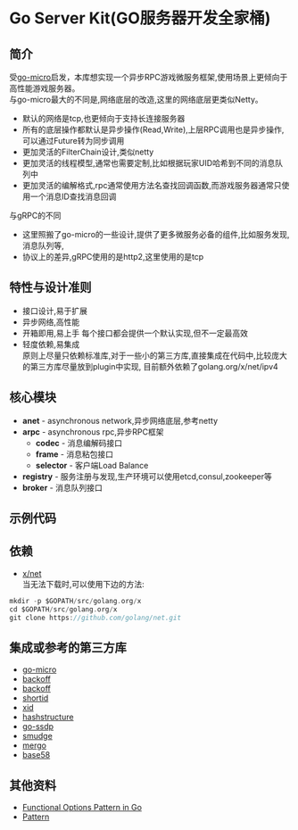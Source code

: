 # Go Server Kit(GO服务器开发全家桶)

## 简介
受[go-micro](https://github.com/micro/go-micro)启发，本库想实现一个异步RPC游戏微服务框架,使用场景上更倾向于高性能游戏服务器。  
与go-micro最大的不同是,网络底层的改造,这里的网络底层更类似Netty。

* 默认的网络是tcp,也更倾向于支持长连接服务器
* 所有的底层操作都默认是异步操作(Read,Write),上层RPC调用也是异步操作,可以通过Future转为同步调用
* 更加灵活的FilterChain设计,类似netty
* 更加灵活的线程模型,通常也需要定制,比如根据玩家UID哈希到不同的消息队列中
* 更加灵活的编解格式,rpc通常使用方法名查找回调函数,而游戏服务器通常只使用一个消息ID查找消息回调

与gRPC的不同
* 这里照搬了go-micro的一些设计,提供了更多微服务必备的组件,比如服务发现,消息队列等,
* 协议上的差异,gRPC使用的是http2,这里使用的是tcp

## 特性与设计准则
* 接口设计,易于扩展
* 异步网络,高性能
* 开箱即用,易上手
  每个接口都会提供一个默认实现,但不一定最高效
* 轻度依赖,易集成  
  原则上尽量只依赖标准库,对于一些小的第三方库,直接集成在代码中,比较庞大的第三方库尽量放到plugin中实现,
  目前额外依赖了golang.org/x/net/ipv4

## 核心模块
- **anet** - asynchronous network,异步网络底层,参考netty
- **arpc** - asynchronous rpc,异步RPC框架
    - **codec** - 消息编解码接口
    - **frame** - 消息粘包接口
    - **selector** - 客户端Load Balance
- **registry** - 服务注册与发现,生产环境可以使用etcd,consul,zookeeper等
- **broker** - 消息队列接口

## 示例代码

## 依赖
- [x/net](https://golang.org/x/net/ipv4)  
  当无法下载时,可以使用下边的方法:
``` go
mkdir -p $GOPATH/src/golang.org/x
cd $GOPATH/src/golang.org/x
git clone https://github.com/golang/net.git
```

## 集成或参考的第三方库
- [go-micro](https://github.com/micro/go-micro)
- [backoff](https://github.com/cenkalti/backoff)
- [backoff](https://github.com/rfyiamcool/backoff)
- [shortid](https://github.com/teris-io/shortid)
- [xid](https://github.com/rs/xid)
- [hashstructure](https://github.com/mitchellh/hashstructure)
- [go-ssdp](https://github.com/koron/go-ssdp)
- [smudge](https://github.com/clockworksoul/smudge)
- [mergo](https://github.com/imdario/mergo)
- [base58](https://github.com/mr-tron/base58)

## 其他资料
- [Functional Options Pattern in Go](https://halls-of-valhalla.org/beta/articles/functional-options-pattern-in-go,54/)
- [Pattern](https://www.jianshu.com/p/5a3a09894bb5)